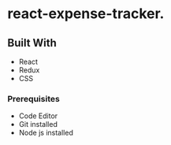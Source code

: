 # react-expense-tracker.


## Built With

- React
- Redux
- CSS


### Prerequisites

- Code Editor
- Git installed
- Node js installed


